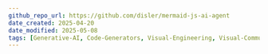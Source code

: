 ```yaml
---
github_repo_url: https://github.com/disler/mermaid-js-ai-agent
date_created: 2025-04-20
date_modified: 2025-05-08
tags: [Generative-AI, Code-Generators, Visual-Engineering, Visual-Communication, JavaScript-Ecosystem]
---
```

